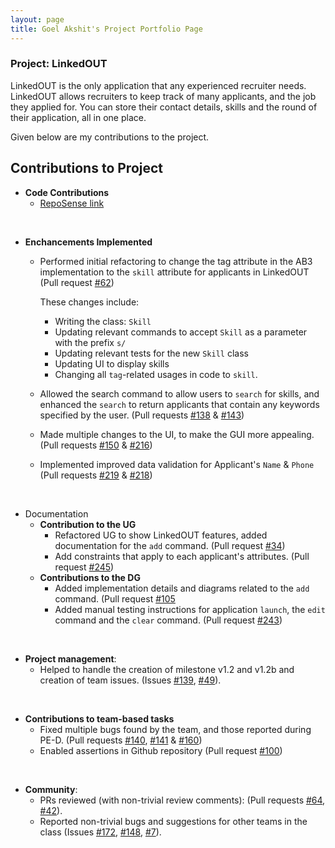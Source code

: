 ```yaml
---
layout: page
title: Goel Akshit's Project Portfolio Page
---
```


### Project: LinkedOUT

LinkedOUT is the only application that any experienced recruiter needs. LinkedOUT allows recruiters to keep track of many applicants, and the job they applied for. You can store their contact details, skills and the round of their application, all in one place.

Given below are my contributions to the project.

## Contributions to Project
* **Code Contributions**
     * [RepoSense link](https://nus-cs2103-ay2122s2.github.io/tp-dashboard/?search=goel-a&breakdown=true)

<br>

* **Enchancements Implemented**
    * Performed initial refactoring to change the tag attribute in the AB3 implementation to the `skill` attribute for applicants in LinkedOUT
      (Pull request [\#62](https://github.com/AY2122S2-CS2103T-T09-2/tp/pull/62))
      
      These changes include:
      * Writing the class: `Skill`
      * Updating relevant commands to accept `Skill` as a parameter with the prefix `s/`
      * Updating relevant tests for the new `Skill` class
      * Updating UI to display skills
      * Changing all `tag`-related usages in code to `skill`.

    * Allowed the search command to allow users to `search` for skills, and enhanced the `search` to return applicants that contain any keywords
      specified by the user. (Pull requests [\#138](https://github.com/AY2122S2-CS2103T-T09-2/tp/pull/138) & [\#143](https://github.com/AY2122S2-CS2103T-T09-2/tp/pull/143))
    * Made multiple changes to the UI, to make the GUI more appealing. (Pull requests [\#150](https://github.com/AY2122S2-CS2103T-T09-2/tp/pull/150) & [\#216](https://github.com/AY2122S2-CS2103T-T09-2/tp/pull/216))
    * Implemented improved data validation for Applicant's `Name` & `Phone` (Pull requests [\#219](https://github.com/AY2122S2-CS2103T-T09-2/tp/pull/219) & [\#218](https://github.com/AY2122S2-CS2103T-T09-2/tp/pull/218))

<br>

* Documentation
  * **Contribution to the UG**
      * Refactored UG to show LinkedOUT features, added documentation for the `add` command. (Pull request [\#34](https://github.com/AY2122S2-CS2103T-T09-2/tp/pull/34))
      * Add constraints that apply to each applicant's attributes. (Pull request [\#245](https://github.com/AY2122S2-CS2103T-T09-2/tp/pull/245))
  * **Contributions to the DG**
    * Added implementation details and diagrams related to the `add` command. (Pull request [\#105](https://github.com/AY2122S2-CS2103T-T09-2/tp/pull/105)
    * Added manual testing instructions for application `launch`, the `edit` command and the `clear` command. (Pull request [\#243](https://github.com/AY2122S2-CS2103T-T09-2/tp/pull/243))

<br>

* **Project management**:
  * Helped to handle the creation of milestone v1.2 and v1.2b and creation of team issues. (Issues [\#139](https://github.com/AY2122S2-CS2103T-T09-2/tp/issues/139), [\#49](https://github.com/AY2122S2-CS2103T-T09-2/tp/issues/49)).

<br> 

* **Contributions to team-based tasks**
    * Fixed multiple bugs found by the team, and those reported during PE-D. (Pull requests [\#140](https://github.com/AY2122S2-CS2103T-T09-2/tp/pull/140), [\#141](https://github.com/AY2122S2-CS2103T-T09-2/tp/pull/141)
      & [\#160](https://github.com/AY2122S2-CS2103T-T09-2/tp/pull/160))
    * Enabled assertions in Github repository (Pull request [\#100](https://github.com/AY2122S2-CS2103T-T09-2/tp/pull/100))

<br>

* **Community**:
  * PRs reviewed (with non-trivial review comments): (Pull requests [\#64](https://github.com/AY2122S2-CS2103T-T09-2/tp/pull/64), [\#42](https://github.com/AY2122S2-CS2103T-T09-2/tp/pull/42)).
  * Reported non-trivial bugs and suggestions for other teams in the class (Issues [#172](https://github.com/AY2122S2-CS2103T-T13-4/tp/issues/172), [#148](https://github.com/AY2122S2-CS2103T-T13-4/tp/issues/148), [#7](https://github.com/AY2122S2-CS2103T-T13-4/tp/issues/164)).

